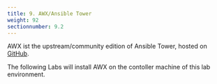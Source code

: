 ```yaml
---
title: 9. AWX/Ansible Tower
weight: 92
sectionnumber: 9.2
---
```


AWX ist the upstream/community edition of Ansible Tower, hosted on [GitHub](https://github.com/ansible/awx).

The following Labs will install AWX on the contoller machine of this lab environment.
